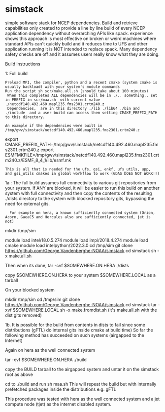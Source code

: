 # simstack
simple software stack for NCEP dependencies.   Build and retrieve capabilities only
created to provide a line by line build of every NCEP application dependency without overarching APIs like spack.
experience shows this approach is most effective on broken or weird machines where standard APIs can't quickly build and it reduces time to UFS and other application running
It is NOT intended to replace spack.  Many dependency safety checks are off and it assumes users really know what they are doing.

Build instructions

1:  Full build

    Preload MPI, the compiler, python and a recent cmake (system cmake is usually backload) with your system's module commands
    Run the script sh scr/make.all.sh (should take about 100 minutes)
     When this completes ALL dependencies will be in ./.. something.. set in PREFIX in scr/maa.sh  with current value  ./netcdf140.492.460.mapl235.fms2301.crtm240.z 
     Dependencies,  are in this directory ./lib ./lib64 ./bin and ./include  and a user build can access them setting CMAKE_PREFIX_PATH to this directory.
     
    An example if the dependencies were built in /tmp/gwv/simstack/netcdf140.492.460.mapl235.fms2301.crtm240.z

 export CMAKE_PREFIX_PATH=/tmp/gwv/simstack/netcdf140.492.460.mapl235.fms2301.crtm240.z
 export ESMFMKFILE=/tmp/gwv/simstack/netcdf140.492.460.mapl235.fms2301.crtm240.z/ESMF_8_4_1/lib/esmf.mk
      
    This is all that is needed for the ufs, gsi, enkf, ufs_utils, upp,  and gsi_utils cmakes in global workflow to work (GDAS DOES NOT WORK!!)

1a :   The full build assumes full connectivity to various git repositories from your system.  If ANY are blocked, it will be easier to run this
build on another system with full connectivity and then copy the contents of the resulting ./dists directory to the system with blocked repository gits, 
bypassing the need for external gits.

      For example on hera, a known sufficiently connected system (Orion, Acorn, GaeaC5 and Hercules also are sufficiently connected, jet is not)

mkdir /tmp/sim


module load  intel/18.0.5.274 
module load   impi/2018.4.274 
module load cmake
module load intelpython/2022.3.0
cd /tmp/sim
git clone https://github.com/George.Vandenberghe-NOAA/simstack
cd simstack
sh -x make.all.sh



Then when its done, tar -cvf $SOMEWHERE.ON.HERA ./dists

copy $SOMEWHERE.ON.HERA to  your system $SOMEWHERE.LOCAL as a tarball

On your blocked  system

mkdir /tmp/sim
cd /tmp/sim
git clone https://github.com/George.Vandenberghe-NOAA/simstack
cd simstack
tar -xvf $SOMEWHERE.LOCAL
sh -x make.fromdist.sh (it's make.all.sh with the dist gits removed)


1b.   It is possible for the build from contents in dists to fail since some distributions (gFTL) do internal gits inside cmake at build time)
So far the following method has succeeded on such systems (airgapped to the Internet)

Again on hera as the well connected system

tar -cvf $SOMEWHERE.ON.HERA ./build

copy the BUILD tarball to the airgapped system and untar it on the simstack root as above

cd to ./build and run sh maa.sh   This will repeat the build but with internally prefetched packages inside the distributions e.g. gFTL


This procedure was tested with hera as the well connected system and a jet compute node (tjet) as the internet disabled system.



